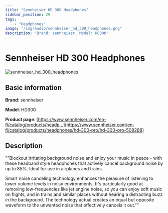 ```yaml
---
title: "Sennheiser HD 300 Headphones"
sidebar_position: 29
tags:
    - "Headphones"
image: "/img/audio/sennheiser_hd_300_headphones.png"
description: "Brand: sennheiser, Model: HD300"
---
```

# Sennheiser HD 300 Headphones

![sennheiser_hd_300_headphones](/img/audio/sennheiser_hd_300_headphones.png)

## Basic information

**Brand**: sennheiser

**Model**: HD300

**Product page**: [https://www.sennheiser.com/en-fi/catalog/products/headp...](https://www.sennheiser.com/en-fi/catalog/products/headphones/hd-300-pro/hd-300-pro-508288)

## Description

""Blockout irritating background noise and enjoy your music in peace \- with these headband style headphones that actively cancel background noise by up to 85%\. Ideal for use in airplanes and trains\.

 

 Smart noise canceling technology enhances the pleasure of listening to lower volume levels in noisy environments\. It's particularly good at removing low\-frequencies like jet engine noise, so you can enjoy soft music on flights, and in trains and similar places without hearing a distracting buzz in the background\. The technology actual creates an equal but opposite waveform to the unwanted noise that effectively cancels it out\.""

